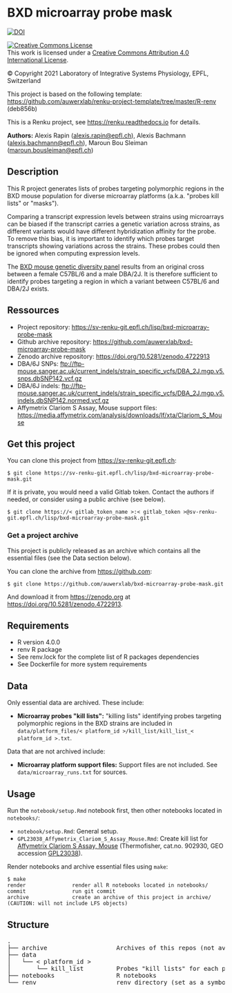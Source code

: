 # BXD microarray probe mask

<a href="https://zenodo.org/badge/latestdoi/362047394"><img src="https://zenodo.org/badge/362047394.svg" alt="DOI"></a>

<a rel="license" href="http://creativecommons.org/licenses/by/4.0/"><img alt="Creative Commons License" style="border-width:0" src="https://i.creativecommons.org/l/by/4.0/88x31.png" /></a><br />This work is licensed under a <a rel="license" href="http://creativecommons.org/licenses/by/4.0/">Creative Commons Attribution 4.0 International License</a>.

© Copyright 2021 Laboratory of Integrative Systems Physiology, EPFL, Switzerland

This project is based on the following template: https://github.com/auwerxlab/renku-project-template/tree/master/R-renv (deb856b)

This is a Renku project, see https://renku.readthedocs.io for details.

**Authors:** Alexis Rapin (alexis.rapin@epfl.ch), Alexis Bachmann (alexis.bachmann@epfl.ch), Maroun Bou Sleiman (maroun.bousleiman@epfl.ch)

## Description

This R project generates lists of probes targeting polymorphic regions in the BXD mouse population for diverse microarray platforms (a.k.a. "probes kill lists" or "masks").


Comparing a transcript expression levels between strains using microarrays can be biased if the transcript carries a genetic variation across strains, as different variants would have different hybridization affinity for the probe. To remove this bias, it is important to identify which probes target transcripts showing variations across the strains. These probes could then be ignored when computing expression levels.


The [BXD mouse genetic diversity panel](https://doi.org/10.1016/j.cels.2020.12.002) results from an original cross between a female C57BL/6 and a male DBA/2J. It is therefore sufficient to identify probes targeting a region in which a variant between C57BL/6 and DBA/2J exists.

## Ressources

- Project repository: https://sv-renku-git.epfl.ch/lisp/bxd-microarray-probe-mask
- Github archive repository: https://github.com/auwerxlab/bxd-microarray-probe-mask
- Zenodo archive repository: https://doi.org/10.5281/zenodo.4722913
- DBA/6J SNPs: ftp://ftp-mouse.sanger.ac.uk/current_indels/strain_specific_vcfs/DBA_2J.mgp.v5.snps.dbSNP142.vcf.gz
- DBA/6J indels: ftp://ftp-mouse.sanger.ac.uk/current_indels/strain_specific_vcfs/DBA_2J.mgp.v5.indels.dbSNP142.normed.vcf.gz
- Affymetrix Clariom S Assay, Mouse support files: https://media.affymetrix.com/analysis/downloads/lf/xta/Clariom_S_Mouse

## Get this project

You can clone this project from https://sv-renku-git.epfl.ch:
```
$ git clone https://sv-renku-git.epfl.ch/lisp/bxd-microarray-probe-mask.git
```

If it is private, you would need a valid Gitlab token. Contact the authors if needed, or consider using a public archive (see below).
```
$ git clone https://< gitlab_token_name >:< gitlab_token >@sv-renku-git.epfl.ch/lisp/bxd-microarray-probe-mask.git
```

### Get a project archive

This project is publicly released as an archive which contains all the essential files (see the Data section below).


You can clone the archive from https://github.com:
```
$ git clone https://github.com/auwerxlab/bxd-microarray-probe-mask.git
```

And download it from https://zenodo.org at https://doi.org/10.5281/zenodo.4722913.

## Requirements

- R version 4.0.0
- renv R package
- See renv.lock for the complete list of R packages dependencies
- See Dockerfile for more system requirements

## Data

Only essential data are archived. These include:

- **Microarray probes "kill lists":** "killing lists" identifying probes targeting polymorphic regions in the BXD strains are included in ``data/platform_files/< platform_id >/kill_list/kill_list_< platform_id >.txt``.

Data that are not archived include:

- **Microarray platform support files:** Support files are not included. See ``data/microarray_runs.txt`` for sources.

## Usage

Run the ``notebook/setup.Rmd`` notebook first, then other notebooks located in ``notebooks/``:

- ``notebook/setup.Rmd``: General setup.
- ``GPL23038_Affymetrix_Clariom_S_Assay_Mouse.Rmd``: Create kill list for [Affymetrix Clariom S Assay, Mouse](https://www.thermofisher.com/order/catalog/product/902930) (Thermofisher, cat.no. 902930, GEO accession [GPL23038](https://www.ncbi.nlm.nih.gov/geo/query/acc.cgi?acc=GPL23038)).

Render notebooks and archive essential files using ``make``:

```
$ make
render               render all R notebooks located in notebooks/
commit               run git commit
archive              create an archive of this project in archive/ (CAUTION: will not include LFS objects)
```

## Structure

<pre>
.
├── archive                   Archives of this repos (not available in an archive itself)
├── data                      
│   └── < platform_id >       
│       └── kill_list         Probes "kill lists" for each platform
├── notebooks                 R notebooks
└── renv                      renv directory (set as a symbolic link in renku projects, not available in an archive)
</pre>

